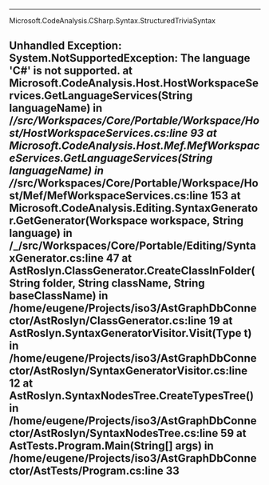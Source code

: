 -----------------
Microsoft.CodeAnalysis.CSharp.Syntax.StructuredTriviaSyntax

Unhandled Exception: System.NotSupportedException: The language 'C#' is not supported.
   at Microsoft.CodeAnalysis.Host.HostWorkspaceServices.GetLanguageServices(String languageName) in /_/src/Workspaces/Core/Portable/Workspace/Host/HostWorkspaceServices.cs:line 93
   at Microsoft.CodeAnalysis.Host.Mef.MefWorkspaceServices.GetLanguageServices(String languageName) in /_/src/Workspaces/Core/Portable/Workspace/Host/Mef/MefWorkspaceServices.cs:line 153
   at Microsoft.CodeAnalysis.Editing.SyntaxGenerator.GetGenerator(Workspace workspace, String language) in /_/src/Workspaces/Core/Portable/Editing/SyntaxGenerator.cs:line 47
   at AstRoslyn.ClassGenerator.CreateClassInFolder(String folder, String className, String baseClassName) in /home/eugene/Projects/iso3/AstGraphDbConnector/AstRoslyn/ClassGenerator.cs:line 19
   at AstRoslyn.SyntaxGeneratorVisitor.Visit(Type t) in /home/eugene/Projects/iso3/AstGraphDbConnector/AstRoslyn/SyntaxGeneratorVisitor.cs:line 12
   at AstRoslyn.SyntaxNodesTree.CreateTypesTree() in /home/eugene/Projects/iso3/AstGraphDbConnector/AstRoslyn/SyntaxNodesTree.cs:line 59
   at AstTests.Program.Main(String[] args) in /home/eugene/Projects/iso3/AstGraphDbConnector/AstTests/Program.cs:line 33
-----------------